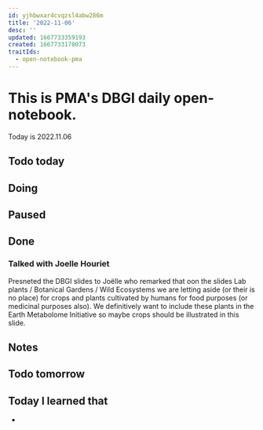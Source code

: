 ```yaml
---
id: yjhbwxar4cvqzsl4abw286m
title: '2022-11-06'
desc: ''
updated: 1667733359193
created: 1667733178073
traitIds:
  - open-notebook-pma
---
```


# This is PMA's DBGI daily open-notebook.

Today is 2022.11.06

## Todo today

###
###
###

## Doing

## Paused

## Done

### Talked with Joelle Houriet

Presneted the DBGI slides to Joëlle who remarked that oon the slides Lab plants / Botanical Gardens / Wild Ecosystems we are letting aside (or their is no place) for crops and plants cultivated by humans for food purposes (or medicinal purposes also).
We definitively want to include these plants in the Earth Metabolome Initiative so maybe crops should be illustrated in this slide.



## Notes

## Todo tomorrow

###
###
###


## Today I learned that

- 